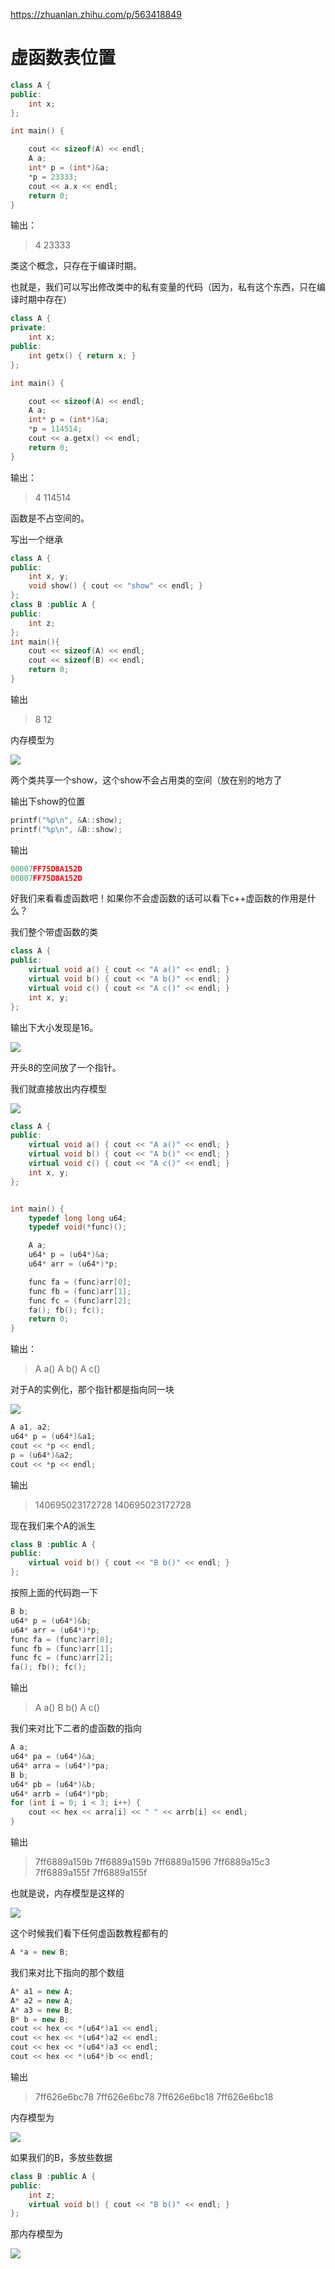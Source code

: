 https://zhuanlan.zhihu.com/p/563418849


# 虚函数表位置

```cpp
class A {
public:
    int x;
};

int main() {

    cout << sizeof(A) << endl;
    A a;
    int* p = (int*)&a;
    *p = 23333;
    cout << a.x << endl;
    return 0;
}
```

输出：

>4
>23333

类这个概念，只存在于编译时期。

也就是，我们可以写出修改类中的私有变量的代码（因为，私有这个东西，只在编译时期中存在）

```cpp
class A {
private:
    int x;
public:
    int getx() { return x; }
};

int main() {

    cout << sizeof(A) << endl;
    A a;
    int* p = (int*)&a;
    *p = 114514;
    cout << a.getx() << endl;
    return 0;
}
```

输出：
>4
114514

函数是不占空间的。

写出一个继承
```cpp
class A {
public:
    int x, y;
    void show() { cout << "show" << endl; }
};
class B :public A {
public:
    int z;
};
int main(){
    cout << sizeof(A) << endl;
    cout << sizeof(B) << endl;
    return 0;
}
```

输出

>8
12

内存模型为

![](./图片/继承内存模型1.jpg)

两个类共享一个show，这个show不会占用类的空间（放在别的地方了

输出下show的位置

```cpp
printf("%p\n", &A::show);
printf("%p\n", &B::show);
```

输出
```cpp
00007FF75D8A152D
00007FF75D8A152D
```
好我们来看看虚函数吧！如果你不会虚函数的话可以看下c++虚函数的作用是什么？

我们整个带虚函数的类
```cpp
class A {
public:
    virtual void a() { cout << "A a()" << endl; }
    virtual void b() { cout << "A b()" << endl; }
    virtual void c() { cout << "A c()" << endl; }
    int x, y;
};
```
输出下大小发现是16。

![](./图片/虚表2.png)

开头8的空间放了一个指针。

我们就直接放出内存模型

![](./图片/虚表2.jpg)


```cpp
class A {
public:
    virtual void a() { cout << "A a()" << endl; }
    virtual void b() { cout << "A b()" << endl; }
    virtual void c() { cout << "A c()" << endl; }
    int x, y;
};


int main() {
    typedef long long u64;
    typedef void(*func)();

    A a;
    u64* p = (u64*)&a;
    u64* arr = (u64*)*p;

    func fa = (func)arr[0];
    func fb = (func)arr[1];
    func fc = (func)arr[2];
    fa(); fb(); fc();
    return 0;
}
```

输出：
>A a()
A b()
A c()


对于A的实例化，那个指针都是指向同一块

![](./图片/虚表3.jpg)

```cpp
A a1, a2;
u64* p = (u64*)&a1;
cout << *p << endl;
p = (u64*)&a2;
cout << *p << endl;
```

输出

>140695023172728
140695023172728

现在我们来个A的派生
```cpp
class B :public A {
public:
    virtual void b() { cout << "B b()" << endl; }
};
```
按照上面的代码跑一下
```cpp
B b;
u64* p = (u64*)&b;
u64* arr = (u64*)*p;
func fa = (func)arr[0];
func fb = (func)arr[1];
func fc = (func)arr[2];
fa(); fb(); fc();
```

输出

>A a()
B b()
A c()

我们来对比下二者的虚函数的指向
```cpp
A a;
u64* pa = (u64*)&a;
u64* arra = (u64*)*pa;
B b;
u64* pb = (u64*)&b;
u64* arrb = (u64*)*pb;
for (int i = 0; i < 3; i++) {
    cout << hex << arra[i] << " " << arrb[i] << endl;
}
```
输出

>7ff6889a159b 7ff6889a159b
7ff6889a1596 7ff6889a15c3
7ff6889a155f 7ff6889a155f

也就是说，内存模型是这样的

![](./图片/虚表4.jpg)

这个时候我们看下任何虚函数教程都有的
```cpp
A *a = new B;
```
我们来对比下指向的那个数组
```cpp
A* a1 = new A;
A* a2 = new A;
A* a3 = new B;
B* b = new B;
cout << hex << *(u64*)a1 << endl;
cout << hex << *(u64*)a2 << endl;
cout << hex << *(u64*)a3 << endl;
cout << hex << *(u64*)b << endl;
```

输出

>7ff626e6bc78
7ff626e6bc78
7ff626e6bc18
7ff626e6bc18

内存模型为

![](./图片/虚表5.jpg)

如果我们的B，多放些数据
```cpp
class B :public A {
public:
    int z;
    virtual void b() { cout << "B b()" << endl; }
};
```

那内存模型为

![](./图片/虚表6.jpg)









